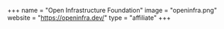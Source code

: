 +++
name = "Open Infrastructure Foundation"
image = "openinfra.png"
website = "https://openinfra.dev/"
type = "affiliate"
+++
